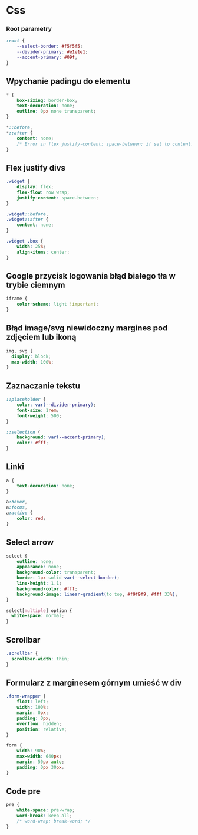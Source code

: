 # Css

### Root parametry

```css
:root {
	--select-border: #f5f5f5;
	--divider-primary: #e1e1e1;
	--accent-primary: #09f;
}
```

## Wpychanie padingu do elementu

```css
* {
	box-sizing: border-box;	
	text-decoration: none;
	outline: 0px none transparent;
}

*::before,
*::after {
	content: none;
	/* Error in flex justify-content: space-between; if set to content: ''; */
}
```

## Flex justify divs

```css
.widget {
	display: flex;
	flex-flow: row wrap;
	justify-content: space-between;
}

.widget::before,
.widget::after {
	content: none;		
}

.widget .box {
	width: 25%;
	align-items: center;
}
```

## Google przycisk logowania błąd białego tła w trybie ciemnym

```css
iframe {
	color-scheme: light !important;
}
```

## Błąd image/svg niewidoczny margines pod zdjęciem lub ikoną

```css
img, svg {
  display: block;
  max-width: 100%;
}
```

## Zaznaczanie tekstu

```css
::placeholder {
	color: var(--divider-primary);
	font-size: 1rem;
	font-weight: 500;
}

::selection {
	background: var(--accent-primary);
	color: #fff;
}
```

## Linki

```css
a {
	text-decoration: none;
}

a:hover,
a:focus,
a:active {
	color: red;
}
```

## Select arrow

```css
select {
	outline: none;
	appearance: none;
	background-color: transparent;
	border: 1px solid var(--select-border);
	line-height: 1.1;
	background-color: #fff;
	background-image: linear-gradient(to top, #f9f9f9, #fff 33%);
}

select[multiple] option {
  white-space: normal;
}
```

## Scrollbar

```css
.scrollbar {
  scrollbar-width: thin;
}
```


## Formularz z marginesem górnym umieść w div

```css
.form-wrapper {
	float: left;
	width: 100%;
	margin: 0px;
	padding: 0px;
	overflow: hidden;
	position: relative;
}

form {
	width: 90%;
	max-width: 640px;
	margin: 50px auto;
	padding: 0px 30px;
}
```

## Code pre

```css
pre {
	white-space: pre-wrap; 
	word-break: keep-all;
	/* word-wrap: break-word; */	
}
```
